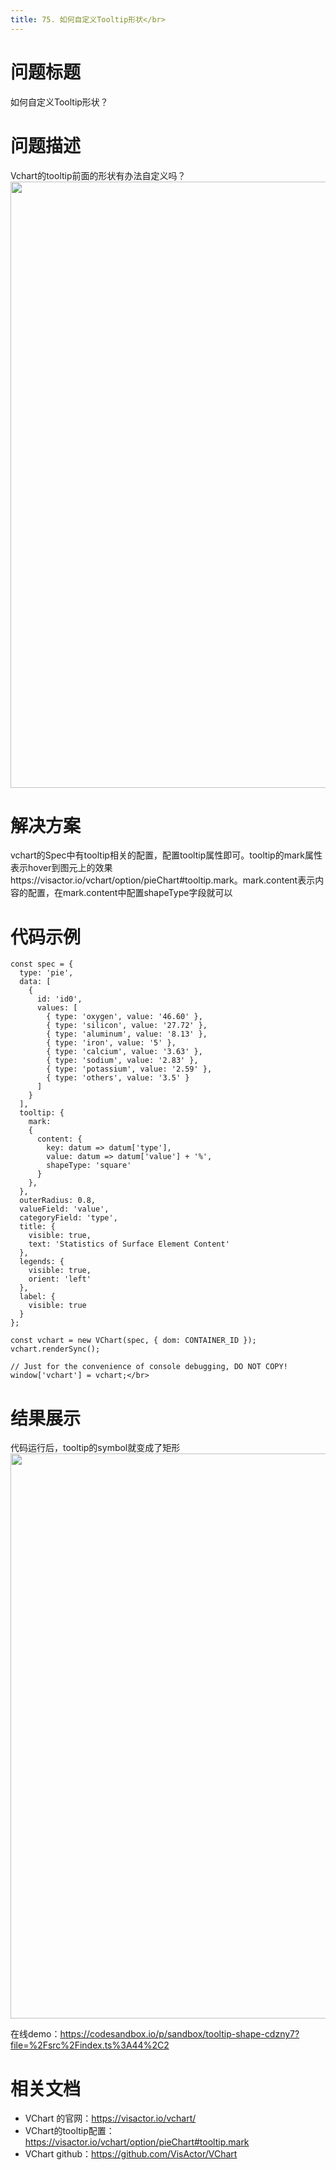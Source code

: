 ```yaml
---
title: 75. 如何自定义Tooltip形状</br>
---
```

# 问题标题

如何自定义Tooltip形状？</br>
# 问题描述

Vchart的tooltip前面的形状有办法自定义吗？</br>
<img src='https://cdn.jsdelivr.net/gh/xuanhun/articles/visactor/img/Qna8brigEorxmgxFUelcdSFUnnb.gif' alt='' width='1290' height='970'>

# 解决方案

vchart的Spec中有tooltip相关的配置，配置tooltip属性即可。tooltip的mark属性表示hover到图元上的效果https://visactor.io/vchart/option/pieChart#tooltip.mark。mark.content表示内容的配置，在mark.content中配置shapeType字段就可以</br>
# 代码示例  

```
const spec = {
  type: 'pie',
  data: [
    {
      id: 'id0',
      values: [
        { type: 'oxygen', value: '46.60' },
        { type: 'silicon', value: '27.72' },
        { type: 'aluminum', value: '8.13' },
        { type: 'iron', value: '5' },
        { type: 'calcium', value: '3.63' },
        { type: 'sodium', value: '2.83' },
        { type: 'potassium', value: '2.59' },
        { type: 'others', value: '3.5' }
      ]
    }
  ],
  tooltip: { 
    mark: 
    { 
      content: { 
        key: datum => datum['type'],
        value: datum => datum['value'] + '%',
        shapeType: 'square' 
      } 
    },
  },
  outerRadius: 0.8,
  valueField: 'value',
  categoryField: 'type',
  title: {
    visible: true,
    text: 'Statistics of Surface Element Content'
  },
  legends: {
    visible: true,
    orient: 'left'
  },
  label: {
    visible: true
  }
};

const vchart = new VChart(spec, { dom: CONTAINER_ID });
vchart.renderSync();

// Just for the convenience of console debugging, DO NOT COPY!
window['vchart'] = vchart;</br>
```
# 结果展示

代码运行后，tooltip的symbol就变成了矩形</br>
<img src='https://cdn.jsdelivr.net/gh/xuanhun/articles/visactor/img/Pm2Tbl4q5oPBqBxwkBScXyXEnYe.gif' alt='' width='1272' height='904'>

在线demo：https://codesandbox.io/p/sandbox/tooltip-shape-cdzny7?file=%2Fsrc%2Findex.ts%3A44%2C2</br>
# 相关文档

*  VChart 的官网：https://visactor.io/vchart/</br>
*  VChart的tooltip配置：https://visactor.io/vchart/option/pieChart#tooltip.mark</br>
*  VChart github：https://github.com/VisActor/VChart</br>